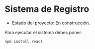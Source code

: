 <h1> Sistema de Registro</h1>

- Estado del proyecto: En construcción.

Para ejecutar el sistema debes poner:

```npm install react```  
